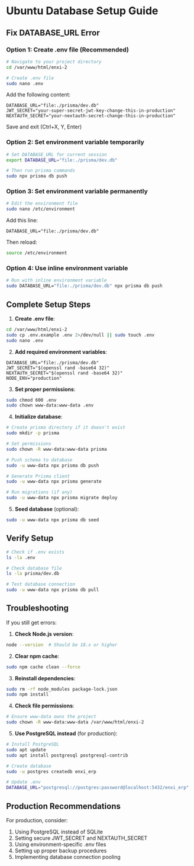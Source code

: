 # Ubuntu Database Setup Guide

## Fix DATABASE_URL Error

### Option 1: Create .env file (Recommended)

```bash
# Navigate to your project directory
cd /var/www/html/enxi-2

# Create .env file
sudo nano .env
```

Add the following content:
```env
DATABASE_URL="file:./prisma/dev.db"
JWT_SECRET="your-super-secret-jwt-key-change-this-in-production"
NEXTAUTH_SECRET="your-nextauth-secret-change-this-in-production"
```

Save and exit (Ctrl+X, Y, Enter)

### Option 2: Set environment variable temporarily

```bash
# Set DATABASE_URL for current session
export DATABASE_URL="file:./prisma/dev.db"

# Then run prisma commands
sudo npx prisma db push
```

### Option 3: Set environment variable permanently

```bash
# Edit the environment file
sudo nano /etc/environment
```

Add this line:
```
DATABASE_URL="file:./prisma/dev.db"
```

Then reload:
```bash
source /etc/environment
```

### Option 4: Use inline environment variable

```bash
# Run with inline environment variable
sudo DATABASE_URL="file:./prisma/dev.db" npx prisma db push
```

## Complete Setup Steps

1. **Create .env file**:
```bash
cd /var/www/html/enxi-2
sudo cp .env.example .env 2>/dev/null || sudo touch .env
sudo nano .env
```

2. **Add required environment variables**:
```env
DATABASE_URL="file:./prisma/dev.db"
JWT_SECRET="$(openssl rand -base64 32)"
NEXTAUTH_SECRET="$(openssl rand -base64 32)"
NODE_ENV="production"
```

3. **Set proper permissions**:
```bash
sudo chmod 600 .env
sudo chown www-data:www-data .env
```

4. **Initialize database**:
```bash
# Create prisma directory if it doesn't exist
sudo mkdir -p prisma

# Set permissions
sudo chown -R www-data:www-data prisma

# Push schema to database
sudo -u www-data npx prisma db push

# Generate Prisma client
sudo -u www-data npx prisma generate

# Run migrations (if any)
sudo -u www-data npx prisma migrate deploy
```

5. **Seed database** (optional):
```bash
sudo -u www-data npx prisma db seed
```

## Verify Setup

```bash
# Check if .env exists
ls -la .env

# Check database file
ls -la prisma/dev.db

# Test database connection
sudo -u www-data npx prisma db pull
```

## Troubleshooting

If you still get errors:

1. **Check Node.js version**:
```bash
node --version  # Should be 18.x or higher
```

2. **Clear npm cache**:
```bash
sudo npm cache clean --force
```

3. **Reinstall dependencies**:
```bash
sudo rm -rf node_modules package-lock.json
sudo npm install
```

4. **Check file permissions**:
```bash
# Ensure www-data owns the project
sudo chown -R www-data:www-data /var/www/html/enxi-2
```

5. **Use PostgreSQL instead** (for production):
```bash
# Install PostgreSQL
sudo apt update
sudo apt install postgresql postgresql-contrib

# Create database
sudo -u postgres createdb enxi_erp

# Update .env
DATABASE_URL="postgresql://postgres:password@localhost:5432/enxi_erp"
```

## Production Recommendations

For production, consider:
1. Using PostgreSQL instead of SQLite
2. Setting secure JWT_SECRET and NEXTAUTH_SECRET
3. Using environment-specific .env files
4. Setting up proper backup procedures
5. Implementing database connection pooling